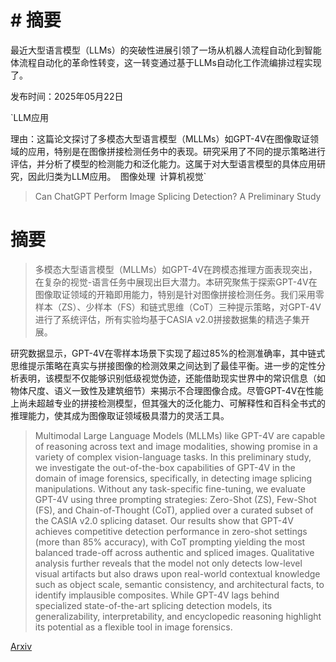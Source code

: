 # # 摘要
最近大型语言模型（LLMs）的突破性进展引领了一场从机器人流程自动化到智能体流程自动化的革命性转变，这一转变通过基于LLMs自动化工作流编排过程实现了。

发布时间：2025年05月22日

`LLM应用

理由：这篇论文探讨了多模态大型语言模型（MLLMs）如GPT-4V在图像取证领域的应用，特别是在图像拼接检测任务中的表现。研究采用了不同的提示策略进行评估，并分析了模型的检测能力和泛化能力。这属于对大型语言模型的具体应用研究，因此归类为LLM应用。` `图像处理` `计算机视觉`

> Can ChatGPT Perform Image Splicing Detection? A Preliminary Study

# 摘要

> 多模态大型语言模型（MLLMs）如GPT-4V在跨模态推理方面表现突出，在复杂的视觉-语言任务中展现出巨大潜力。本研究聚焦于探索GPT-4V在图像取证领域的开箱即用能力，特别是针对图像拼接检测任务。我们采用零样本（ZS）、少样本（FS）和链式思维（CoT）三种提示策略，对GPT-4V进行了系统评估，所有实验均基于CASIA v2.0拼接数据集的精选子集开展。

研究数据显示，GPT-4V在零样本场景下实现了超过85%的检测准确率，其中链式思维提示策略在真实与拼接图像的检测效果之间达到了最佳平衡。进一步的定性分析表明，该模型不仅能够识别低级视觉伪迹，还能借助现实世界中的常识信息（如物体尺度、语义一致性及建筑细节）来揭示不合理图像合成。尽管GPT-4V在性能上尚未超越专业的拼接检测模型，但其强大的泛化能力、可解释性和百科全书式的推理能力，使其成为图像取证领域极具潜力的灵活工具。

> Multimodal Large Language Models (MLLMs) like GPT-4V are capable of reasoning across text and image modalities, showing promise in a variety of complex vision-language tasks. In this preliminary study, we investigate the out-of-the-box capabilities of GPT-4V in the domain of image forensics, specifically, in detecting image splicing manipulations. Without any task-specific fine-tuning, we evaluate GPT-4V using three prompting strategies: Zero-Shot (ZS), Few-Shot (FS), and Chain-of-Thought (CoT), applied over a curated subset of the CASIA v2.0 splicing dataset.
  Our results show that GPT-4V achieves competitive detection performance in zero-shot settings (more than 85% accuracy), with CoT prompting yielding the most balanced trade-off across authentic and spliced images. Qualitative analysis further reveals that the model not only detects low-level visual artifacts but also draws upon real-world contextual knowledge such as object scale, semantic consistency, and architectural facts, to identify implausible composites. While GPT-4V lags behind specialized state-of-the-art splicing detection models, its generalizability, interpretability, and encyclopedic reasoning highlight its potential as a flexible tool in image forensics.

[Arxiv](https://arxiv.org/abs/2506.05358)